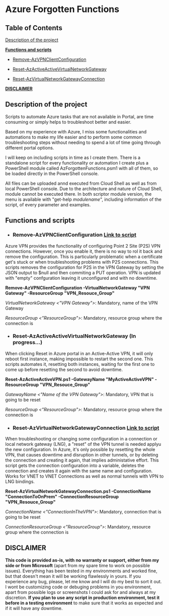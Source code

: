# Azure Forgotten Functions

## Table of Contents

[Description of the project](#description)

**[Functions and scripts](#functions_and_scripts)**

- [Remove-AzVPNClientConfiguration](#Remove-AzVPNClientConfiguration)

- [Reset-AzActiveActiveVirtualNetworkGateway](#Reset-AzActiveActiveVirtualNetworkGateway)

- [Reset-AzVirtualNetworkGatewayConnection](#Reset-AzVirtualNetworkGatewayConnection)

**[DISCLAIMER](#disclaimer)**


## Description of the project <a name="description"></a>
Scripts to automate Azure tasks that are not available in Portal, are time consuming or simply helps to troubleshoot better and easier. 

Based on my experience with Azure, I miss some functionalities and automations to make my life easier and to perform some common troubleshooting steps without needing to spend a lot of time going through different portal options. 

I will keep on including scripts in time as I create them. There is a standalone script for every functionality or automation I create plus a PowerShell module called AzForgottenFunctions.psm1 with all of them, so be loaded directly in the PowerShell console. 

All files can be uploaded annd executed from Cloud Shell as well as from local PowerShell console. Due to the architecture and nature of Cloud Shell, module cannot be executed there. In both scriptor module version, the menu is available with "get-help _modulename_", including information of the script, of every parameter and examples. 




## Functions and scripts <a name="functions_and_scripts"></a>



- ### **Remove-AzVPNClientConfiguration** <a name="Remove-AzVPNClientConfiguration"></a>[Link to script](https://github.com/ositobio/AzureForgottenFunctions/blob/master/Remove-AzVPNClientConfiguration.ps1)

Azure VPN provides the functionality of configuring Point 2 Site (P2S) VPN connections. However, once you enable it, there is no way to rol it back and remove the configuration. This is particularly problematic when a certificate get's stuck or when troubleshooting problems with P2S connections. This scripts removes the configuration for P2S in the VPN Gateway by setting the JSON output to $null and then commiting a PUT operation. VPN is updated with "empty" confguration leaving it unconfigured and with no downtime.

**Remove-AzVPNClientConfiguration -VirtualNetworkGateway "VPN Gateway" -ResourceGroup "VPN_Resouce_Group"**

_VirtualNetworkGateway <"VPN Gateway">_: Mandatory, name of the VPN Gateway

_ResourceGroup <"ResourceGroup">_: Mandatory, resource group where the connection is




- ### **Reset-AzActiveActiveVirtualNetworkGateway** <a name="Reset-AzActiveActiveVirtualNetworkGateway"></a> (In progress...)

When clicking Reset in Azure portal in an Active-Active VPN, it will only reboot first instance, making impossible to restart the second one. This scripts automates it, resetting both instances, waiting for the first one to come up before resetting the second to avoid downtime. 

**Reset-AzActiveActiveVPN.ps1 -GatewayName "MyActiveActiveVPN" -ResourceGroup "VPN_Resouce_Group"**

_GatewayName <"Name of the VPN Gateway">_: Mandatory, VPN that is going to be reset

_ResourceGroup <"ResourceGroup">_: Mandatory, resource group where the connection is




- ### **Reset-AzVirtualNetworkGatewayConnection** <a name="Reset-AzVirtualNetworkGatewayConnection"></a>[Link to script](https://github.com/ositobio/AzureForgottenFunctions/blob/master/Reset-AzVirtualNetworkGatewayConnection.ps1)

When troubleshooting or changing some configuration in a connection or local network gateway (LNG), a "reset" of the VPN tunnel is needed applyu the new configuration. In Azure, it's only possible by resetting the whole VPN, that causes downtime and disruption in other tunnels, or by deleting the connection and creating it again, that implies administative effort. This script gets the connection configuration into a variable, deletes the connection and creates it again with the same name and configuration. Works for VNET to VNET Connections as well as normal tunnels with VPN to LNG bindings.
    
**Reset-AzVirtualNetworkGatewayConnection.ps1 -ConnectionName "ConnectionToOnPrem" -ConnectionResourceGroup "VPN_Resouce_Group"**
    
_ConnectionName <"ConnectionInTheVPN">_: Mandatory, connection that is going to be reset

_ConnectionResourceGroup <"ResourceGroup">_: Mandatory, resource group where the connection is



## DISCLAIMER <a name="disclaimer"></a>
**This code is provided as-is, with no warranty or support, either from my side or from Microsoft** (apart from my spare time to work on possible issues). Everything has been tested in my environments and worked fine, but that doesn't mean it will be working flawlessly in yours. If you experience any bug, please, let me know and I will do my best to sort it out. I wont be customizing code or debuging problems in you environment, apart from possible logs or screenshots I could ask for and always at my discretion. **If you plan to use any script in production environment, test it before in a testing environment** to make sure that it works as expected and if it will have any downtime. 






